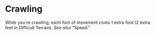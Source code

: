 # Crawling

While you're crawling, each foot of movement costs 1 extra foot (2 extra feet in Difficult Terrain). *See also* "Speed."